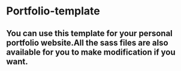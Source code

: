 # Portfolio-template

## You can use this template for your personal portfolio website.All the sass files are also available for you to make modification if you want.
